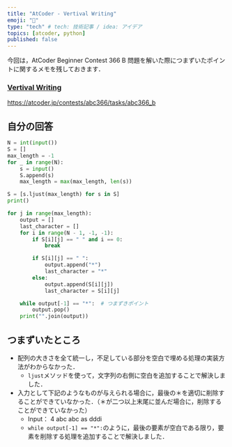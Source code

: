 ```yaml
---
title: "AtCoder - Vertival Writing"
emoji: "🐍"
type: "tech" # tech: 技術記事 / idea: アイデア
topics: [atcoder, python]
published: false
---
```


今回は，AtCoder Beginner Contest 366 B 問題を解いた際につまずいたポイントに関するメモを残しておきます．

### [Vertival Writing](https://atcoder.jp/contests/abc366/tasks/abc366_b)

https://atcoder.jp/contests/abc366/tasks/abc366_b

## 自分の回答

```python
N = int(input())
S = []
max_length = -1
for _ in range(N):
    s = input()
    S.append(s)
    max_length = max(max_length, len(s))

S = [s.ljust(max_length) for s in S]
print()

for j in range(max_length):
    output = []
    last_character = []
    for i in range(N - 1, -1, -1):
        if S[i][j] == " " and i == 0:
            break

        if S[i][j] == " ":
            output.append("*")
            last_character = "*"
        else:
            output.append(S[i][j])
            last_character = S[i][j]

    while output[-1] == "*":  # つまずきポイント
        output.pop()
    print("".join(output))
```

## つまずいたところ

- 配列の大きさを全て統一し，不足している部分を空白で埋める処理の実装方法がわからなかった．
  - `ljust`メソッドを使って，文字列の右側に空白を追加することで解決しました．
- 入力として下記のようなものが与えられる場合に，最後の＊を適切に削除することができていなかった．（＊が二つ以上末尾に並んだ場合に，削除することができていなかった）
  - Input：
    4
    abc
    abc
    as
    dddi
  - `while output[-1] == "*":`のように，最後の要素が空白である限り，要素を削除する処理を追加することで解決しました．
